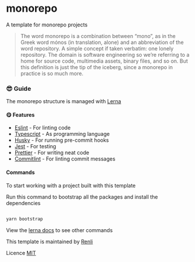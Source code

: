 # monorepo
A template for monorepo projects

> The word monorepo is a combination between “mono”, as in the Greek word mónos (in translation, alone) and an abbreviation of the word repository. A simple concept if taken verbatim: one lonely repository. The domain is software engineering so we’re referring to a home for source code, multimedia assets, binary files, and so on. But this definition is just the tip of the iceberg, since a monorepo in practice is so much more.

### 😎 Guide

The monorepo structure is managed with [Lerna](https://lerna.js.org/)

#### 😋 Features

- [Eslint](https://eslint.org/) - For linting code
- [Typescript](https://www.typescriptlang.org/) - As programming language
- [Husky](https://typicode.github.io/husky/#/) - For running pre-commit hooks
- [Jest](https://jestjs.io/) - For testing
- [Prettier](https://prettier.io/) - For writing neat code
- [Commitlint](https://commitlint.js.org/#/) - For linting commit messages 

#### Commands

To start working with a project built with this template

Run this command to bootstrap all the packages and install the dependencies

```sh

yarn bootstrap

```

View the [lerna docs](https://lerna.js.org/) to see other commands

This template is maintained by [Renli](https://github/renli-tech)

Licence [MIT](./LICENCE)



